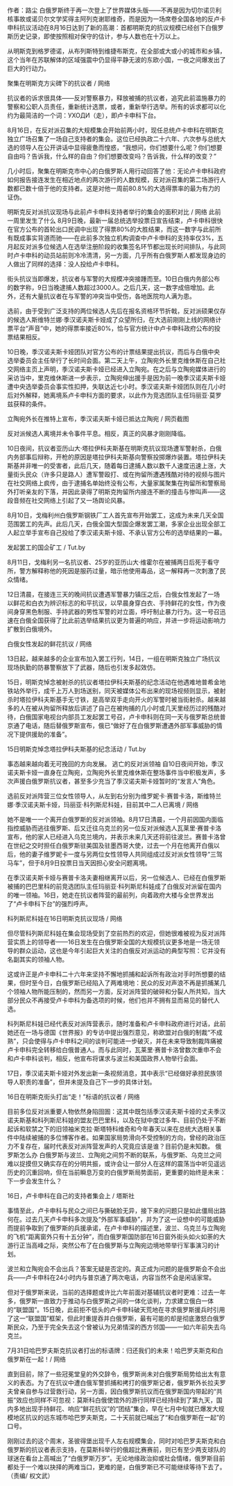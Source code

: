 作者：路尘 白俄罗斯终于再一次登上了世界媒体头版——不再是因为切尔诺贝利核事故或诺贝尔文学奖得主阿列克谢耶维奇，而是因为一场席卷全国各地的反卢卡申科抗议活动在8月16日达到了新的高潮：首都明斯克的抗议规模已经创下白俄罗斯历史记录，即使按照相对保守的估计，参与人数也在十万以上。

从明斯克到格罗德诺，从布列斯特到维捷布斯克，在全部或大或小的城市和乡镇，这个当年在苏联解体的区域强震中仍显得平静无波的东欧小国，一夜之间爆发出了巨大的行动力。

聚集在明斯克方尖碑下的抗议者 / 网络

抗议者的诉求很具体——反对警察暴力，释放被捕的抗议者，追究此前滥施暴力的警察和公职人员责任，重新统计选票，或者，重新举行选举。所有的诉求都可以化约为最简洁的一个词：УХОДИ（走），即卢卡申科下台。

8月16日，在反对派召集的大规模集会开始前两小时，现任总统卢卡申科在明斯克独立广场召集了一场自己支持者的集会。这位已经执政二十六年、六次参与总统大选的领导人在公开讲话中显得疲惫而惶惑，“我想问，你们想要什么呢？你们想要自由吗？告诉我，什么样的自由？你们想要改变吗？告诉我，什么样的改变？”

几小时后，聚集在明斯克市中心的白俄罗斯人用行动回答了他：无论卢卡申科政府如何报告接连发生在相近地点的两次游行的人数规模，反对派召集的第二场游行人数都已数十倍于他的支持者。这是对他一周前80.8%的大选得票率的最为有力的证伪。

明斯克反对派抗议现场与此前卢卡申科支持者举行的集会的面积对比 / 网络 此前一周里发生了什么 8月9日晚，最新一届总统选举投票日宣告结束，卢卡申科很快在官方公布的首轮出口民调中出现了得票80%的大胜结果，而这一数字与此前所有既成事实背道而驰——在此前多次独立机构调查中卢卡申科的支持率仅3%，五月起反对派多位候选人在选举注册阶段的收集签名环节都出现长时间排队，与此同时卢卡申科的动员站前则冷冷清清，另一方面，几乎所有白俄罗斯人都发现身边的人做出了同样的选择：没人投给卢卡申科。

街头抗议当即爆发，抗议者与军警的大规模冲突接踵而至。10日白俄内务部公布的数字称，9日当晚逮捕人数超过3000人。之后几天，这一数字成倍增加。此外，还有大量抗议者在与军警的冲突当中受伤，各地医院均人满为患。

选前，由于受到广泛支持的两位候选人先后在报名资格环节折戟，反对派硕果仅存的候选人斯维特兰娜·季汉诺夫斯卡娅成了众望所归，在大选前刚刚上线的网络计票平台“声音”中，她的得票率接近80%，恰与官方统计中卢卡申科政府公布的投票结果相反。

10日晚，季汉诺夫斯卡娅团队对官方公布的计票结果提出抗议，而后与白俄中央选举委员会主任举行了长时间会面。第二天上午，立陶宛外长里克维休斯在自己社交网络主页上声明，季汉诺夫斯卡娅已经进入立陶宛。在之后与立陶宛媒体进行的采访当中，里克维休斯进一步表示，立陶宛伸出援手是因为前一晚季汉诺夫斯卡娅遭中央选举委员会事实性扣押，失联达近七小时。季汉诺夫斯卡娅团队则在几小时后对外解释，她离境系卢卡申科方面的要求，以此作为竞选团队主任玛丽亚·莫罗兹获释的条件。

立陶宛外长在推特上宣布，季汉诺夫斯卡娅已抵达立陶宛 / 网页截图

反对派候选人离境并未令事件平息。相反，真正的风暴才刚刚降临。

10日夜间，抗议者亚历山大·塔拉伊科夫斯基在明斯克抗议现场遭军警射杀，白俄内务部事后辩称，开枪的原因是塔拉伊科夫斯基向警察投掷爆炸装置。塔拉伊科夫斯基并非唯一的受害者，此后几天，随着每日逮捕人数以数千人速度迅速上涨，大量街头民众（许多只是路人）遭军警殴打、或在拘留所遭遇残酷对待的视频与图片在社交网络上疯传，由于逮捕名单始终没有公布，大量家属聚集在拘留所和警察局外打听亲友的下落，并因此录得了明斯克拘留所内接连不断的撞击与惨叫声——这段音频在社交网络上引起了又一场舆论风暴。

8月10日，戈梅利州白俄罗斯钢铁厂工人首先宣布开始罢工，这成为未来几天全国范围罢工的先声。此后几天，白俄全国大型国企爆发罢工潮，多家企业出现全部工人起立举手宣布自己投给了季汉诺夫斯卡娅、不承认官方公布的选举结果的一幕。

发起罢工的国企矿工 / Tut.by

8月11日，戈梅利另一名抗议者、25岁的亚历山大·维霍尔在被捕两日后死于看守所，警方解释称他的死因是服药过量，暗示他使用毒品，这一解释再一次刺激了民众情绪。

12日清晨，在接连三天的晚间抗议遭遇军警暴力镇压之后，白俄女性发起了一场以鲜花和白衣为辨识标志的和平抗议，以早晨身穿白衣、手持鲜花的女性，作为夜间身穿黑色制服、手持武器的男性军警的对立面，呼吁制止暴力行为。这一号召迅速在白俄全国获得了比此前选举结果抗议更为普遍的响应，并进一步将运动影响力扩散到白俄境外。

白俄女性发起的鲜花抗议 / 网络

13日起，越来越多的企业宣布加入罢工行列，14日，一组在明斯克独立广场抗议现场执勤的防暴警察放下了武器，随后也引发多起效仿。

15日，明斯克悼念被射杀的抗议者塔拉伊科夫斯基的纪念活动在他遇难地普希金地铁站外举行，成千上万人到场送别，同天被媒体公布出来的现场视频则显示，被射杀时塔拉伊科夫斯基手无寸铁，是高举双手走向开火的军警时被当街射杀。越来越多的人在被从拘留所释放后讲述了自己在被拘捕的几小时或几天里经历过的残酷对待，白俄国家电视台内部员工发起罢工号召，卢卡申科则在同一天与俄罗斯总统普京通了电话，随后替俄罗斯宣布，俄已“做好了在白俄罗斯遭遇外部军事威胁的情况下提供援助的准备”。

15日明斯克悼念塔拉伊科夫斯基的纪念活动 / Tut.by

事态越来越向着无可挽回的方向发展。 逃亡的反对派领袖 自10日夜间开始，季汉诺夫斯卡娅一直身在立陶宛，立陶宛外长里克维休斯在整场事件当中积极发声，多次声援白俄罗斯抗议者，甚至多少充当了季汉诺夫斯卡娅暂时的“发言人”角色。

选前反对派阵营三位女性领导人，从左到右分别为维罗妮卡·赛普卡洛，斯维特兰娜·季汉诺夫斯卡娅，玛丽亚·科列斯尼科娃，目前其中二人已离境 / 网络

她不是唯一一个离开白俄罗斯的反对派领袖。8月17日清晨，一个月前因国内面临指控威胁而逃往俄罗斯、后又迁往乌克兰的另一位反对派候选人瓦莱里·赛普卡洛宣布，他的家人已经进入乌克兰境内，并表示未来几天还将前往波兰。赛普卡洛曾在世纪之交时担任白俄罗斯驻美国及驻墨西哥大使，过去一个月在他离开白俄以后，他的妻子维罗妮卡一度与另两位女性领导人共同组成过反对派女性领导“三驾马车”，但于8月9日投票日当天因担心安全问题离境。

在季汉诺夫斯卡娅与赛普卡洛夫妻相继离开以后，另一位候选人、已经在白俄罗斯被捕的巴巴里科的前竞选团队主任玛丽亚·科列斯尼科娃成了白俄反对派留在国内的唯一领袖。16日，她走在抗议者阵营的最前列，向着政府大楼与全世界发出了“卢卡申科下台”的强烈呼声。

科列斯尼科娃在16日明斯克抗议现场 / 网络

但尽管科列斯尼科娃在集会现场受到了空前热烈的欢迎，但她很难被视为反对派阵营实质上的领导者——16日发生在白俄罗斯全国的大规模抗议更多地是一场无领导的群众运动，这也是今年引起巨大关注的白俄反对派运动的典型写照：它并没有名副其实的领袖人物。

这或许正是卢卡申科二十六年来坚持不懈地抓捕和起诉所有政治对手时所想要的结果，但时至今日，白俄罗斯已经陷入了两难境地：民众的反对声浪不再是抓捕某几个领袖人物所能压制的，然而另一方面，反对派阵营的破碎和分裂人所共知，当大部分民众不再接受卢卡申科为备选项的时候，他们也并不拥有显而易见的替代人选。

科列斯尼科娃已经代表反对派阵营表示，随时准备和卢卡申科政府进行对话，此前她还在一场与德国《世界报》的专访中提出强烈意见，称欧盟对白俄的制裁“不成熟”，只会使得与卢卡申科之间的谈判可能进一步破灭，并在未来导致制裁阵痛被卢卡申科完全转移给白俄普通人。而与此同时，瓦莱里·赛普卡洛曾数次重申不会和卢卡申科谈判，相反，他宣布将谋求与波兰和美国政界人物举行会面。

17日，季汉诺夫斯卡娅对外发出新一条视频消息，其中表示“已经做好承担民族领导人职责的准备”，但并未提及自己下一步的具体计划。

16日在明斯克街头打出“走！”标语的抗议者 / 网络

目前多位反对派重要人物依然身陷囹圄：这其中既包括季汉诺夫斯卡娅的丈夫季汉诺夫斯基和科列斯尼科娃的盟友巴巴里科，以及在狱中度过多年、目前仍处于不断起诉和软禁之下的旧领袖米克拉·斯塔特科维奇和今年春天以来在总统大选相关事件中陆续被捕的多位博客作者。如果国家局势滑向不受控制的方向，曾经的政治压力不复存在，届时代表反对派阵营发声的人究竟应该是谁？目前仍是未知数。 俄罗斯怎么办 白俄罗斯与波兰、立陶宛之间剪不断的联系，与俄罗斯、乌克兰之间难以捉摸但又确实存在的分明共振，或许会让一部分人在这样的震荡当中听见遥远历史的沉重回响，但在当前瞬息万变的白俄罗斯局势面前，更重要的始终是未来：下一步会发生什么？

16日，卢卡申科在自己的支持者集会上 / 塔斯社

事情至此，卢卡申科与民众之间已与撕破脸无异，接下来的问题只是如此僵局出路何在。过去几天卢卡申科多次提及“外部军事威胁”，并为了这一设想中的可能威胁而提前争取到了俄罗斯的兵援承诺，在卢卡申科的描述里，波兰、乌克兰与立陶宛的飞机“距离窗外只有十五分钟”，而白俄罗斯国防部在16日窗外街头如火如荼的大游行正当高峰之际，突然公布了在白俄罗斯与立陶宛边境地带举行军事演习的计划。

波兰和立陶宛会不会出兵？答案无疑是否定的。真正成为问题的是俄罗斯会不会出兵——卢卡申科在24小时内与普京通了两次电话，内容当然不会是闲话家常。

但对于俄罗斯来说，当前的选择题或许比六年前面对基辅抗议者时更难：过去一年多，俄罗斯一直致力于推动与白俄罗斯之间的一体化谈判，力求建立俄白一体的“联盟国”。15日晚，此前拒不低头的卢卡申科破天荒地在寻求俄罗斯援兵时引用了这一“联盟国”框架，但此时重提吞并白俄罗斯，最有可能的却是彻底激怒白俄罗斯民众，乃至于完全失去这个曾被认为兄弟情深的西方邻国——一如六年前失去乌克兰。

7月31日哈巴罗夫斯克抗议者打出的标语牌：归还我们的未来！哈巴罗夫斯克和白俄罗斯在一起！/ 网络

直到目前，除了一些冠冕堂皇的外交辞令，俄罗斯尚未对白俄罗斯局势给出太有意义的表态。为了在抗议中遭白俄军警抓捕和拷打的俄罗斯记者，俄罗斯外长拉夫罗夫曾亲自参与过营救行动，另一方面，因白俄罗斯抗议而在俄罗斯国内带起的“共振”效应也同样不可忽视：莫斯科白俄使馆外的游行同样已经持续到了第九天，国内多地出现手持鲜花、响应“鲜花抗议”的“团结”集会，早在七月中旬就已爆发大规模地区抗议的远东城市哈巴罗夫斯克，二十天前就已喊出了“和白俄罗斯在一起”的口号。

刚刚过去的这个周末，圣彼得堡出现千人左右规模集会，同时对哈巴罗夫斯克和白俄罗斯的抗议者表示支持，在莫斯科举行的俄超比赛赛前，则已有至少两支球队的球迷在看台上高喊出了“白俄罗斯万岁”。无论地缘政治抑或社会情绪，俄罗斯目前都处于一个难以抉择的两难当口，更难的是，白俄罗斯已不可能继续等待下去了。（责编/ 权文武）


